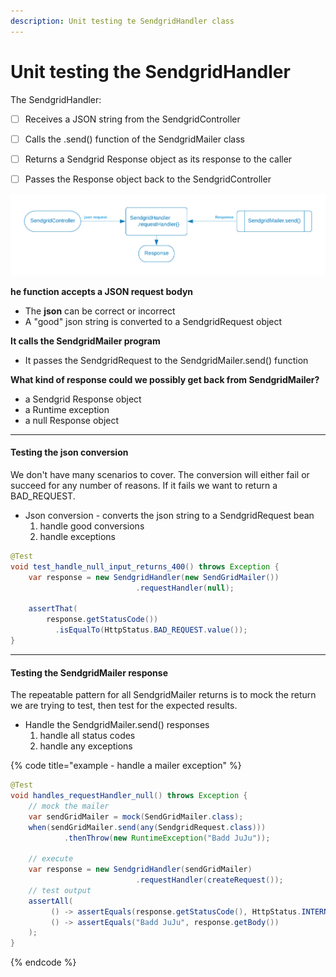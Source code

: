 ```yaml
---
description: Unit testing te SendgridHandler class
---
```


# Unit testing the SendgridHandler


The SendgridHandler:

* [ ] Receives a JSON string from the SendgridController
* [ ] Calls the .send() function of the SendgridMailer class
* [ ] Returns a Sendgrid Response object as its response to the caller
* [ ] Passes the Response object back to the SendgridController


![](../../.gitbook/assets/sendgrid-personal-handler.png)


<p/><strong>he function accepts a JSON request bodyn</strong>

* The **json** can be correct or incorrect
* A "good" json string is converted to a SendgridRequest object


<p/><strong>It calls the SendgridMailer program</strong>

* It passes the SendgridRequest to the SendgridMailer.send() function



<p/><strong>What kind of response could we possibly get back from SendgridMailer?</strong>

* a Sendgrid Response object
* a Runtime exception
* a null Response object


---
#### Testing the json conversion

We don't have many scenarios to cover.  The conversion will either fail or succeed for any number of reasons.   If it fails we want to return a BAD\_REQUEST.
* Json conversion - converts the json string to a SendgridRequest bean
   1. handle good conversions
   2. handle exceptions

```java
@Test
void test_handle_null_input_returns_400() throws Exception {
    var response = new SendgridHandler(new SendGridMailer())
                            .requestHandler(null);
                            
    assertThat(
        response.getStatusCode())
          .isEqualTo(HttpStatus.BAD_REQUEST.value());
}
```


---
#### Testing the SendgridMailer response

The repeatable pattern for all SendgridMailer returns is to mock the return we are trying to test, then test for the expected results.
* Handle the SendgridMailer.send() responses
   1. handle all status codes
   2. handle any exceptions


{% code title="example - handle a mailer exception" %}
```java
@Test 
void handles_requestHandler_null() throws Exception {
    // mock the mailer
    var sendGridMailer = mock(SendGridMailer.class);
    when(sendGridMailer.send(any(SendgridRequest.class)))
            .thenThrow(new RuntimeException("Badd JuJu"));
    
    // execute
    var response = new SendgridHandler(sendGridMailer)
                            .requestHandler(createRequest());
    // test output
    assertAll(
         () -> assertEquals(response.getStatusCode(), HttpStatus.INTERNAL_SERVER_ERROR.value()),
         () -> assertEquals("Badd JuJu", response.getBody())
    );
}
```
{% endcode %}

